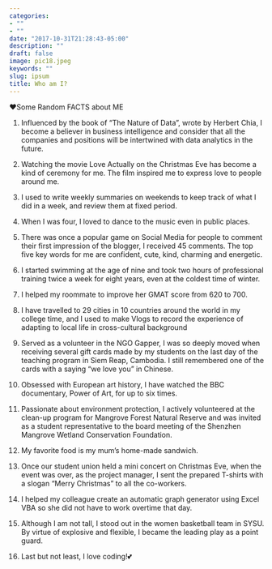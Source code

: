 ```yaml
---
categories:
- ""
- ""
date: "2017-10-31T21:28:43-05:00"
description: ""
draft: false
image: pic18.jpeg
keywords: ""
slug: ipsum
title: Who am I?
---
```

❤️Some Random FACTS about ME 

1. Influenced by the book of “The Nature of Data”, wrote by Herbert Chia, I become a believer in business intelligence and consider that all the companies and positions will be intertwined with data analytics in the future.

2. Watching the movie Love Actually on the Christmas Eve has become a kind of ceremony for me. The film inspired me to express love to people around me.

3. I used to write weekly summaries on weekends to keep track of what I did in a week, and review them at fixed period.

4. When I was four, I loved to dance to the music even in public places.

5. There was once a popular game on Social Media for people to comment their first impression of the blogger, I received 45 comments. The top five key words for me are confident, cute, kind, charming and energetic.

6. I started swimming at the age of nine and took two hours of professional training twice a week for eight years, even at the coldest time of winter.

7. I helped my roommate to improve her GMAT score from 620 to 700.

8. I have travelled to 29 cities in 10 countries around the world in my college time, and I used to make Vlogs to record the experience of adapting to local life in cross-cultural background

9. Served as a volunteer in the NGO Gapper, I was so deeply moved when receiving several gift cards made by my students on the last day of the teaching program in Siem Reap, Cambodia. I still remembered one of the cards with a saying “we love you” in Chinese.
 
10. Obsessed with European art history, I have watched the BBC documentary, Power of Art, for up to six times.

11. Passionate about environment protection, I actively volunteered at the clean-up program for Mangrove Forest Natural Reserve and was invited as a student representative to the board meeting of the Shenzhen Mangrove Wetland Conservation Foundation.

12. My favorite food is my mum’s home-made sandwich.

13. Once our student union held a mini concert on Christmas Eve, when the event was over, as the project manager, I sent the prepared T-shirts with a slogan “Merry Christmas” to all the co-workers.

14. I helped my colleague create an automatic graph generator using Excel VBA so she did not have to work overtime that day.

15. Although I am not tall, I stood out in the women basketball team in SYSU. By virtue of explosive and flexible, I became the leading play as a point guard.

16. Last but not least, I love coding!💕
